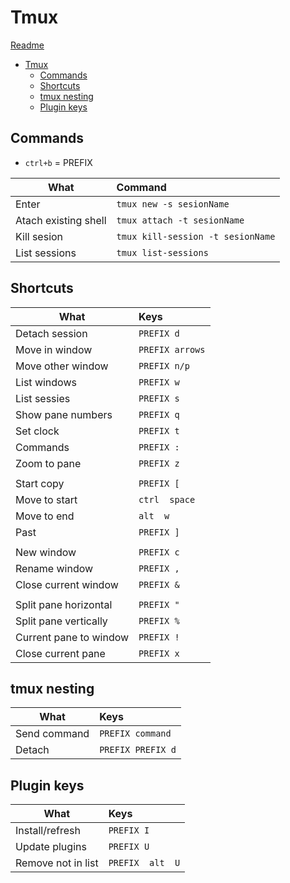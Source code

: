 # Tmux
[Readme](../README.md)

- [Tmux](#tmux)
  - [Commands](#commands)
  - [Shortcuts](#shortcuts)
  - [tmux nesting](#tmux-nesting)
  - [Plugin keys](#plugin-keys)

## Commands

- ```ctrl+b``` = PREFIX


| What                 | Command                               |
| -------------------- | :------------------------------------ |
| Enter                | ```tmux new -s sesionName```          |
| Atach existing shell | ```tmux attach -t sesionName```       |
| Kill sesion          | ```tmux kill-session -t sesionName``` |
| List sessions        | ```tmux list-sessions```              |


## Shortcuts
| What                   | Keys                |
| ---------------------- | :------------------ |
| Detach session         | ```PREFIX d```      |
| Move in window         | ```PREFIX arrows``` |
| Move other window      | ```PREFIX n/p```    |
| List windows           | ```PREFIX w```      |
| List sessies           | ```PREFIX s```      |
| Show pane numbers      | ```PREFIX q```      |
| Set clock              | ```PREFIX t```      |
| Commands               | ```PREFIX :```      |
| Zoom to pane           | ```PREFIX z```      |
|                        |
| Start copy             | ```PREFIX [```      |
| Move to start          | ```ctrl  space```   |
| Move to end            | ```alt  w```        |
| Past                   | ```PREFIX ]```      |
|                        |
| New window             | ```PREFIX c```      |
| Rename window          | ```PREFIX ,```      |
| Close current window   | ```PREFIX &```      |
|                        |
| Split pane horizontal  | ```PREFIX "```      |
| Split pane vertically  | ```PREFIX %```      |
| Current pane to window | ```PREFIX !```      |
| Close current pane     | ```PREFIX x```      |



## tmux nesting
| What         | Keys                  |
| ------------ | :-------------------- |
| Send command | ```PREFIX command```  |
| Detach       | ```PREFIX PREFIX d``` |

## Plugin keys
| What               | Keys                 |
| ------------------ | :------------------- |
| Install/refresh    | ```PREFIX I```       |
| Update plugins     | ```PREFIX U```       |
| Remove not in list | ```PREFIX  alt  U``` |

